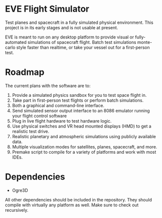 EVE Flight Simulator
====================

Test planes and spacecraft in a fully simulated physical environment. This project is in its early stages and is not usable at present.

EVE is meant to run on any desktop platform to provide visual or fully-automated simulations of spacecraft flight. Batch test simulations monte-carlo style faster than realtime, or take your vessel out for a first-person test.

# Roadmap

The current plans with the software are to:

1. Provide a simulated physics sandbox for you to test space flight in.
2. Take part in first-person test flights or perform batch simulations.
3. Both a graphical and command-line interface.
4. Send simulated sensor output interface to an 8086 emulator running your flight control software
5. Plug in live flight hardware to test hardware logic.
6. Use physical switches and VR head mounted displays (HMD) to get a realistic test drive.
7. Realistic planetary and atmospheric simulations using publicly available data.
8. Multiple visualization modes for satellites, planes, spacecraft, and more.
9. Premake script to compile for a variety of platforms and work with most IDEs.

# Dependencies

* Ogre3D

All other dependencies should be included in the repository. They should compile with virtually any platform as well. Make sure to check out recursively.

